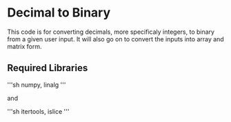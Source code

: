 # Decimal to Binary

This code is for converting decimals, more specificaly integers, to binary from a given user input. It will also go on to convert the inputs into array and matrix form.

## Required Libraries

'''sh
numpy, linalg
'''

and

'''sh
itertools, islice
'''
